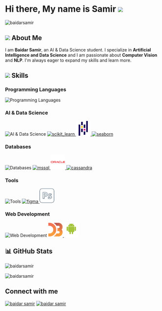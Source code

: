 # Hi there, My name is Samir <img src="https://media.giphy.com/media/hvRJCLFzcasrR4ia7z/giphy.gif" width="35">

<p align="left"> <img src="https://komarev.com/ghpvc/?username=baidarsamir&label=Profile%20views&color=0e75b6&style=flat" alt="baidarsamir" /> </p>

## <img src="https://raw.githubusercontent.com/7oSkaaa/7oSkaaa/main/Images/about_me.gif" width="25"> About Me

I am **Baidar Samir**, an AI & Data Science student. I specialize in **Artificial Intelligence and Data Science** and I am passionate about **Computer Vision** and **NLP**. I'm always eager to expand my skills and learn more.

## <img src="https://media2.giphy.com/media/QssGEmpkyEOhBCb7e1/giphy.gif?cid=ecf05e47a0n3gi1bfqntqmob8g9aid1oyj2wr3ds3mg700bl&rid=giphy.gif" width="25"><b> Skills</b>

### Programming Languages
![Programming Languages](https://skillicons.dev/icons?i=python,java,javascript,php,typescript)

### AI & Data Science
![AI & Data Science](https://skillicons.dev/icons?i=pytorch,tensorflow,opencv)
<a href="https://scikit-learn.org/" target="_blank" rel="noreferrer"> <img src="https://upload.wikimedia.org/wikipedia/commons/0/05/Scikit_learn_logo_small.svg" alt="scikit_learn" width="48" height="48"/> </a>
<a href="https://pandas.pydata.org/" target="_blank" rel="noreferrer"> <img src="https://raw.githubusercontent.com/devicons/devicon/2ae2a900d2f041da66e950e4d48052658d850630/icons/pandas/pandas-original.svg" alt="pandas" width="48" height="48"/> </a>
<a href="https://seaborn.pydata.org/" target="_blank" rel="noreferrer"> <img src="https://seaborn.pydata.org/_images/logo-mark-lightbg.svg" alt="seaborn" width="48" height="48"/> </a>

### Databases
![Databases](https://skillicons.dev/icons?i=mongodb,postgresql,mysql)
<a href="https://www.microsoft.com/en-us/sql-server" target="_blank" rel="noreferrer"> <img src="https://www.svgrepo.com/show/303229/microsoft-sql-server-logo.svg" alt="mssql" width="48" height="48"/> </a>
<a href="https://www.oracle.com/" target="_blank" rel="noreferrer"> <img src="https://raw.githubusercontent.com/devicons/devicon/master/icons/oracle/oracle-original.svg" alt="oracle" width="48" height="48"/> </a>
<a href="https://cassandra.apache.org/" target="_blank" rel="noreferrer"> <img src="https://www.vectorlogo.zone/logos/apache_cassandra/apache_cassandra-icon.svg" alt="cassandra" width="48" height="48"/> </a>

### Tools
![Tools](https://skillicons.dev/icons?i=vscode,git,github,docker,gcp,firebase)
<a href="https://www.figma.com/" target="_blank" rel="noreferrer"> <img src="https://www.vectorlogo.zone/logos/figma/figma-icon.svg" alt="figma" width="48" height="48"/> </a>
<a href="https://www.photoshop.com/en" target="_blank" rel="noreferrer"> <img src="https://raw.githubusercontent.com/devicons/devicon/master/icons/photoshop/photoshop-line.svg" alt="photoshop" width="48" height="48"/> </a>

### Web Development
![Web Development](https://skillicons.dev/icons?i=html,css,tailwind)
<a href="https://d3js.org/" target="_blank" rel="noreferrer"> <img src="https://raw.githubusercontent.com/devicons/devicon/master/icons/d3js/d3js-original.svg" alt="d3js" width="48" height="48"/> </a>
<a href="https://developer.android.com" target="_blank" rel="noreferrer"> <img src="https://raw.githubusercontent.com/devicons/devicon/master/icons/android/android-original-wordmark.svg" alt="android" width="48" height="48"/> </a>

## 📊 GitHub Stats

<p><img align="center" src="https://github-readme-stats.vercel.app/api?username=baidarsamir&show_icons=true&locale=en" alt="baidarsamir" /></p>

<p><img align="center" src="https://github-readme-stats.vercel.app/api/top-langs?username=baidarsamir&show_icons=true&locale=en&layout=compact" alt="baidarsamir" /></p>

## Connect with me

<p align="left">
<a href="https://linkedin.com/in/baidar-samir" target="blank"><img align="center" src="https://raw.githubusercontent.com/rahuldkjain/github-profile-readme-generator/master/src/images/icons/Social/linked-in-alt.svg" alt="baidar samir" height="30" width="40" /></a>
<a href="https://kaggle.com/baidar-samir" target="blank"><img align="center" src="https://raw.githubusercontent.com/rahuldkjain/github-profile-readme-generator/master/src/images/icons/Social/kaggle.svg" alt="baidar samir" height="30" width="40" /></a>
</p>
